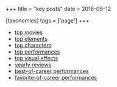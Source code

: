 +++
title = "key posts"
date = 2018-09-12

[taxonomies]
tags = ['page']
+++

-   [top movies]
-   [top elements]
-   [top characters]
-   [top performances]
-   [top visual effects]
-   [yearly reviews]
-   [best-of-career performances]
-   [favorite-of-career performances]

  [top movies]: http://movies.tshepang.net/top-movies
  [top elements]: http://movies.tshepang.net/top-movie-elements
  [top characters]: http://movies.tshepang.net/top-movie-characters
  [top performances]: http://movies.tshepang.net/top-movie-performances
  [top visual effects]: http://movies.tshepang.net/top-visual-effects
  [yearly reviews]: http://movies.tshepang.net/tag/year-movie-review
  [best-of-career performances]: http://movies.tshepang.net/best-of-career-performances
  [favorite-of-career performances]: http://movies.tshepang.net/favorite-of-career-performances
